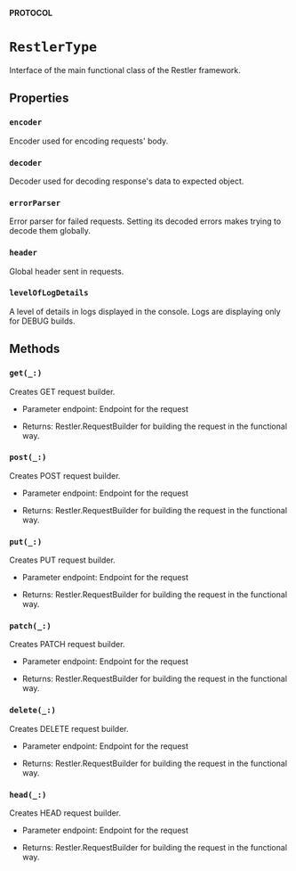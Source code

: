 **PROTOCOL**

# `RestlerType`

Interface of the main functional class of the Restler framework.

## Properties
### `encoder`

Encoder used for encoding requests' body.

### `decoder`

Decoder used for decoding response's data to expected object.

### `errorParser`

Error parser for failed requests. Setting its decoded errors makes trying to decode them globally.

### `header`

Global header sent in requests.

### `levelOfLogDetails`

A level of details in logs displayed in the console. Logs are displaying only for DEBUG builds.

## Methods
### `get(_:)`

Creates GET request builder.

- Parameter endpoint: Endpoint for the request

- Returns: Restler.RequestBuilder for building the request in the functional way.

### `post(_:)`

Creates POST request builder.

- Parameter endpoint: Endpoint for the request

- Returns: Restler.RequestBuilder for building the request in the functional way.

### `put(_:)`

Creates PUT request builder.

- Parameter endpoint: Endpoint for the request

- Returns: Restler.RequestBuilder for building the request in the functional way.

### `patch(_:)`

Creates PATCH request builder.

- Parameter endpoint: Endpoint for the request

- Returns: Restler.RequestBuilder for building the request in the functional way.

### `delete(_:)`

Creates DELETE request builder.

- Parameter endpoint: Endpoint for the request

- Returns: Restler.RequestBuilder for building the request in the functional way.

### `head(_:)`

Creates HEAD request builder.

- Parameter endpoint: Endpoint for the request

- Returns: Restler.RequestBuilder for building the request in the functional way.
